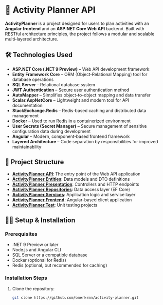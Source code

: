 # 📅 Activity Planner API

**ActivityPlanner** is a project designed for users to plan activities with an **Angular frontend** and an **ASP.NET Core Web API** backend. Built with RESTful architecture principles, the project follows a modular and scalable multi-layered architecture.

## 🛠️ Technologies Used

- **ASP.NET Core (.NET 9 Preview)** – Web API development framework
- **Entity Framework Core** – ORM (Object-Relational Mapping) tool for database operations
- **SQL Server** – Relational database system
- **JWT Authentication** – Secure user authentication method
- **AutoMapper** – Simplifies object-to-object mapping and data transfer
- **Scalar.AspNetCore** – Lightweight and modern tool for API documentation
- **StackExchange.Redis** – Redis-based caching and distributed data management
- **Docker** – Used to run Redis in a containerized environment
- **User Secrets (Secret Manager)** – Secure management of sensitive configuration data during development
- **Angular** – Modern, component-based frontend framework
- **Layered Architecture** – Code separation by responsibilities for improved maintainability

## 📁 Project Structure

- [**ActivityPlanner.API**](https://github.com/omerkrmn/activity-planner/tree/main/ActivityPlanner.API): The entry point of the Web API application
- [**ActivityPlanner.Entities**](https://github.com/omerkrmn/activity-planner/tree/main/ActivityPlanner.Entities): Data models and DTO definitions
- [**ActivityPlanner.Presentation**](https://github.com/omerkrmn/activity-planner/tree/main/ActivityPlanner.Presentation): Controllers and HTTP endpoints
- [**ActivityPlanner.Repositories**](https://github.com/omerkrmn/activity-planner/tree/main/ActivityPlanner.Repositories): Data access layer (EF Core)
- [**ActivityPlanner.Services**](https://github.com/omerkrmn/activity-planner/tree/main/ActivityPlanner.Services): Application logic and service layer
- [**ActivityPlanner.Frontend**](https://github.com/omerkrmn/activity-planner/tree/main/ActivityPlanner.Frontend): Angular-based client application
- [**ActivityPlanner.Test**](https://github.com/omerkrmn/activity-planner/tree/main/ActivityPlanner.Test): Unit testing projects

## 🧑‍💻 Setup & Installation

### Prerequisites

- .NET 9 Preview or later
- Node.js and Angular CLI
- SQL Server or a compatible database
- Docker (optional for Redis)
- Redis (optional, but recommended for caching)

### Installation Steps

1. Clone the repository:
   ```bash
   git clone https://github.com/omerkrmn/activity-planner.git
